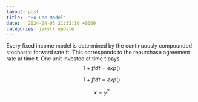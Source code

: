 ```yaml
---
layout: post
title:  "Ho-Lee Model"
date:   2024-04-03 21:33:10 +0000
categories: jekyll update
---
```

Every fixed income model is determined by the continuously compounded stochastic forward rate ft. This corresponds to the repurchase agreement rate at time t. One unit invested at time t pays  $$ 1 + ft dt = exp() $$

$$ 1 + ft dt = exp() $$

$$ x = y^2 $$
